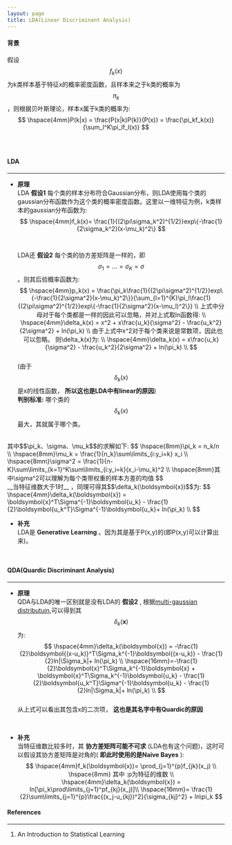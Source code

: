 ```yaml
---
layout: page
title: LDA(Linear Discriminant Analysis)
---
```

#### __背景__
假设$$f_k(x)$$为k类样本基于特征x的概率密度函数，且样本来之于k类的概率为$$\pi_k$$，则根据贝叶斯理论，样本x属于k类的概率为:      
$$
\hspace{4mm}P(k|x) =  \frac{P(x|k)P(k)}{P(x)} = \frac{\pi_kf_k(x)}{\sum_l^K\pi_lf_l(x)}
$$    
<br />
    
#### __LDA__     
---
* __原理__    
LDA __假设1__ 每个类的样本分布符合Gaussian分布，则LDA使用每个类的gaussian分布函数作为这个类的概率密度函数。这里以一维特征为例，k类样本的gaussian分布函数为:    
$$
\hspace{4mm}f_k(x)= \frac{1}{(2\pi\sigma_k^2)^{1/2}}exp\{-\frac{1}{2\sigma_k^2}(x-\mu_k)^2\}
$$<br />    
LDA还 __假设2__ 每个类的协方差矩阵是一样的，即$$\sigma_1 = ... = \sigma_K = \sigma$$。则其后验概率函数为:  
$$
\hspace{4mm}p_k(x) = \frac{\pi_k\frac{1}{(2\pi\sigma^2)^{1/2}}exp\{-\frac{1}{2\sigma^2}(x-\mu_k)^2\}}{\sum_{l=1}^{K}\pi_l\frac{1}{(2\pi\sigma^2)^{1/2}}exp\{-\frac{1}{2\sigma^2}(x-\mu_l)^2\}} \\
上式中分母对于每个类都是一样的因此可以忽略，并对上式取ln函数得:  \\
\hspace{4mm}\delta_k(x) = x^2 + x\frac{u_k}{\sigma^2} - \frac{u_k^2}{2\sigma^2} + ln(\pi_k) \\
由于上式中x^2对于每个类来说是常数项，因此也可以忽略。 则\delta_k(x)为:   \\
\hspace{4mm}\delta_k(x) = x\frac{u_k}{\sigma^2} - \frac{u_k^2}{2\sigma^2} + ln(\pi_k) \\
$$      
(由于$$\delta_k(x)$$是x的线性函数， __所以这也是LDA中有linear的原因__)    
__判别标准:__ 哪个类的$$\delta_k(x)$$最大，其就属于哪个类。         
<br />
其中$$\pi_k、\sigma、\mu_k$$的求解如下:    
$$
\hspace{8mm}\pi_k = n_k/n  \\
\hspace{8mm}\mu_k = \frac{1}{n_k}\sum\limits_{i:y_i=k} x_i  \\ 
\hspace{8mm}\sigma^2 = \frac{1}{n-K}\sum\limits_{k=1}^K\sum\limits_{i:y_i=k}(x_i-\mu_k)^2  \\
\hspace{8mm}其中\sigma^2可以理解为每个类带权重的样本方差的均值
$$          
<br />
__当特征维数大于1时__ ，同理可得其$$\delta_k(\boldsymbol{x})$$为:    
$$
\hspace{4mm}\delta_k(\boldsymbol{x}) = \boldsymbol{x}^T\Sigma^{-1}\boldsymbol{u_k} - \frac{1}{2}\boldsymbol{u_k^T}\Sigma^{-1}\boldsymbol{u_k}+ ln(\pi_k) \\
$$    

* __补充__    
LDA是 __Generative Learning__ 。因为其是基于P(x,y)的(即P(x,y)可以计算出来)。    
<br />    



#### __QDA(Quardic Discriminant Analysis)__
--- 
* __原理__    
QDA与LDA的唯一区别就是没有LDA的 __假设2__ , 根据[multi-gaussian distributuin](../foundation/gauss-distribution.html#multivariate-formular),可以得到其$$\delta_k(\boldsymbol{x})$$为:    
$$
\hspace{4mm}\delta_k(\boldsymbol{x}) = -\frac{1}{2}\boldsymbol{(x-u_k)}^T\Sigma_k^{-1}\boldsymbol{(x-u_k)} - \frac{1}{2}ln|\Sigma_k|+ ln(\pi_k) \\
\hspace{16mm}=-\frac{1}{2}\boldsymbol{x}^T\Sigma_k^{-1}\boldsymbol{x} +  \boldsymbol{x}^T\Sigma_k^{-1}\boldsymbol{u_k} - \frac{1}{2}\boldsymbol{u_k^T}\Sigma^{-1}\boldsymbol{u_k} - \frac{1}{2}ln|\Sigma_k|+ ln(\pi_k) \\
$$    
从上式可以看出其包含x的二次项， __这也是其名字中有Quardic的原因__    
<br />

* __补充__    
当特征维数比较多时，其 __协方差矩阵可能不可求__ (LDA也有这个问题)，这时可以假设其协方差矩阵是对角的( __即此时使用的是Naive Bayes__ ):    
$$
\hspace{4mm}f_k(\boldsymbol{x})= \prod_{j=1}^{p}f_{jk}(x_j)    \\
\hspace{8mm} 其中 :p为特征的维数   \\
\hspace{4mm}\delta_k(\boldsymbol{x})  = ln[\pi_k\prod\limits_{j=1}^pf_{kj}(x_j)]\\
\hspace{16mm}= \frac{1}{2}\sum\limits_{j=1}^{p}\frac{(x_j-u_{kj})^2}{\sigma_{kj}^2} + ln\pi_k
$$    


#### __References__   
---    
1. An Introduction to Statistical Learning



